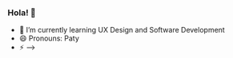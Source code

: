 ### Hola! 👋

- 🌱 I’m currently learning UX Design and Software Development
- 😄 Pronouns: Paty
- ⚡ 
-->
